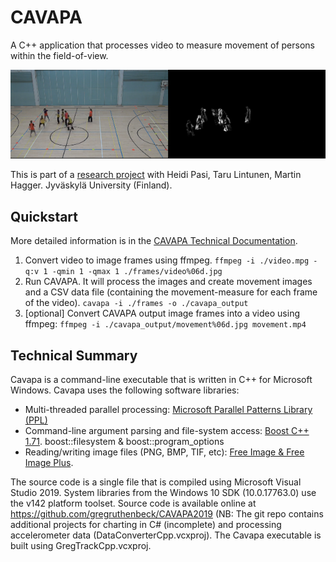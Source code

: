 # CAVAPA

A C++ application that processes video to measure movement of persons within the field-of-view.

[![CAVAPA motion measurement from video](Cavapa/cavapa.png)](https://imgur.com/AoeUMwc)

This is part of a [research project](https://osf.io/zwpy5/) with Heidi Pasi, Taru Lintunen, Martin Hagger. Jyväskylä University (Finland).

## Quickstart

More detailed information is in the [CAVAPA Technical Documentation](https://cavapa.ruthenbeck.io).

1.	Convert video to image frames using ffmpeg.
`ffmpeg -i ./video.mpg -q:v 1 -qmin 1 -qmax 1 ./frames/video%06d.jpg`
2.	Run CAVAPA. It will process the images and create movement images and a CSV data file (containing the movement-measure for each frame of the video).
`cavapa -i ./frames -o ./cavapa_output`
3.	[optional] Convert CAVAPA output image frames into a video using ffmpeg:
`ffmpeg -i ./cavapa_output/movement%06d.jpg movement.mp4`

## Technical Summary

Cavapa is a command-line executable that is written in C++ for Microsoft Windows. Cavapa uses the following software libraries: 

*	Multi-threaded parallel processing:
[Microsoft Parallel Patterns Library (PPL)](https://docs.microsoft.com/en-us/cpp/parallel/concrt/parallel-patterns-library-ppl?view=vs-2019)
*	Command-line argument parsing and file-system access:
[Boost C++ 1.71](https://www.boost.org/). boost::filesystem & boost::program_options
*	Reading/writing image files (PNG, BMP, TIF, etc):
[Free Image & Free Image Plus](http://freeimage.sourceforge.net/).
 
The source code is a single file that is compiled using Microsoft Visual Studio 2019. System libraries from the Windows 10 SDK (10.0.17763.0) use the v142 platform toolset. Source code is available online at https://github.com/gregruthenbeck/CAVAPA2019 (NB: The git repo contains additional projects for charting in C# (incomplete) and processing accelerometer data (DataConverterCpp.vcxproj). The Cavapa executable is built using GregTrackCpp.vcxproj.

